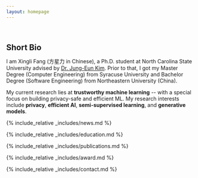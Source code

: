 ```yaml
---
layout: homepage
---
```


<h1 id="about-me"></h1>

<h2 style="margin: 60px 0px 10px;">Short Bio</h2>

I am Xingli Fang (方星力 in Chinese), a Ph.D. student at North Carolina State University advised by [Dr. Jung-Eun Kim](https://jungeunkim.wordpress.ncsu.edu/). Prior to that, I got my Master Degree (Computer Engineering) from Syracuse University and Bachelor Degree (Software Engineering) from Northeastern University (China).

My current research lies at **trustworthy machine learning** -- with a special focus on building privacy-safe and efficient ML. My research interests include **privacy**, **efficient AI**, **semi-supervised learning**, and **generative models**.

<!-- <strong style="color:#e74d3c; font-weight:600"><strong style="color:#e74d3c; font-weight:600"></strong></strong> -->

{% include_relative _includes/news.md %}

{% include_relative _includes/education.md %}

{% include_relative _includes/publications.md %}

<!--
{% include_relative _includes/teaching.md %}
-->
<!--
{% include_relative _includes/talks.md %}
-->
<!--
{% include_relative _includes/services.md %}
-->

{% include_relative _includes/award.md %}

{% include_relative _includes/contact.md %}
